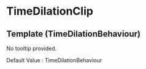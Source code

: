 # TimeDilationClip

## Template (TimeDilationBehaviour)

No tooltip provided.

Default Value     : TimeDilationBehaviour


